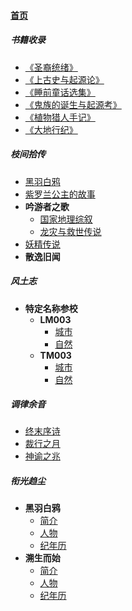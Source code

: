 
#### [首页](?file=home-首页)

##### 书籍收录
- [《圣裔统绪》](?file=01-书籍收录/01-《圣裔统绪》 "《圣裔统绪》")
- [《上古史与起源论》](?file=01-书籍收录/02-《上古史与起源论》 "《上古史与起源论》")
- [《睡前童话选集》](?file=01-书籍收录/03-《睡前童话选集》 "《睡前童话选集》")
- [《鬼族的诞生与起源考》](?file=01-书籍收录/04-《鬼族的诞生与起源考》 "《鬼族的诞生与起源考》")
- [《植物猎人手记》](?file=01-书籍收录/05-《植物猎人手记》 "《植物猎人手记》")
- [《大地行纪》](?file=01-书籍收录/06-《大地行纪》 "《大地行纪》")

##### 枝间拾传
- [黑羽白鸦](?file=02-枝间拾传/01-黑羽白鸦 "黑羽白鸦")
- [紫罗兰公主的故事](?file=02-枝间拾传/02-紫罗兰公主的故事 "紫罗兰公主的故事")
- **吟游者之歌**
    - [国家地理综叙](?file=02-枝间拾传/03-吟游者之歌/01-国家地理综叙 "国家地理综叙")
    - [龙灾与救世传说](?file=02-枝间拾传/03-吟游者之歌/02-龙灾与救世传说 "龙灾与救世传说")
- [妖精传说](?file=02-枝间拾传/04-妖精传说 "妖精传说")
- **散逸旧闻**

##### 风土志
- **特定名称参校**
    - **LM003**
        - [城市](?file=03-风土志/01-特定名称参校/01-LM003/01-城市 "城市")
        - [自然](?file=03-风土志/01-特定名称参校/01-LM003/02-自然 "自然")
    - **TM003**
        - [城市](?file=03-风土志/01-特定名称参校/02-TM003/01-城市 "城市")
        - [自然](?file=03-风土志/01-特定名称参校/02-TM003/02-自然 "自然")

##### 调律余音
- [终末序诗](?file=04-调律余音/01-终末序诗 "终末序诗")
- [裁行之月](?file=04-调律余音/02-裁行之月 "裁行之月")
- [神谕之兆](?file=04-调律余音/03-神谕之兆 "神谕之兆")

##### 衔光趋尘
- **黑羽白鸦**
    - [简介](?file=05-衔光趋尘/01-黑羽白鸦/01-简介 "简介")
    - [人物](?file=05-衔光趋尘/01-黑羽白鸦/02-人物 "人物")
    - [纪年历](?file=05-衔光趋尘/01-黑羽白鸦/03-纪年历 "纪年历")
- **溯生而始**
    - [简介](?file=05-衔光趋尘/02-溯生而始/01-简介 "简介")
    - [人物](?file=05-衔光趋尘/02-溯生而始/02-人物 "人物")
    - [纪年历](?file=05-衔光趋尘/02-溯生而始/03-纪年历 "纪年历")
